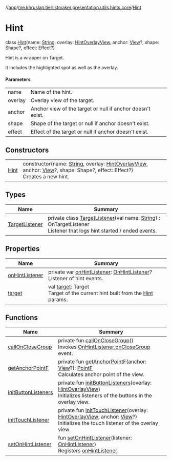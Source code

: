 //[app](../../../index.md)/[me.khruslan.tierlistmaker.presentation.utils.hints.core](../index.md)/[Hint](index.md)

# Hint

class [Hint](index.md)(name: [String](https://kotlinlang.org/api/latest/jvm/stdlib/kotlin/-string/index.html), overlay: [HintOverlayView](../../me.khruslan.tierlistmaker.presentation.views/-hint-overlay-view/index.md), anchor: [View](https://developer.android.com/reference/kotlin/android/view/View.html)?, shape: Shape?, effect: Effect?)

Hint is a wrapper on Target.

It includes the highlighted spot as well as the overlay.

#### Parameters

| | |
|---|---|
| name | Name of the hint. |
| overlay | Overlay view of the target. |
| anchor | Anchor view of the target or null if anchor doesn't exist. |
| shape | Shape of the target or null if anchor doesn't exist. |
| effect | Effect of the target or null if anchor doesn't exist. |

## Constructors

| | |
|---|---|
| [Hint](-hint.md) | constructor(name: [String](https://kotlinlang.org/api/latest/jvm/stdlib/kotlin/-string/index.html), overlay: [HintOverlayView](../../me.khruslan.tierlistmaker.presentation.views/-hint-overlay-view/index.md), anchor: [View](https://developer.android.com/reference/kotlin/android/view/View.html)?, shape: Shape?, effect: Effect?)<br>Creates a new hint. |

## Types

| Name | Summary |
|---|---|
| [TargetListener](-target-listener/index.md) | private class [TargetListener](-target-listener/index.md)(val name: [String](https://kotlinlang.org/api/latest/jvm/stdlib/kotlin/-string/index.html)) : OnTargetListener<br>Listener that logs hint started / ended events. |

## Properties

| Name | Summary |
|---|---|
| [onHintListener](on-hint-listener.md) | private var [onHintListener](on-hint-listener.md): [OnHintListener](../-on-hint-listener/index.md)?<br>Listener of hint events. |
| [target](target.md) | val [target](target.md): Target<br>Target of the current hint built from the [Hint](index.md) params. |

## Functions

| Name | Summary |
|---|---|
| [callOnCloseGroup](call-on-close-group.md) | private fun [callOnCloseGroup](call-on-close-group.md)()<br>Invokes [OnHintListener.onCloseGroup](../-on-hint-listener/on-close-group.md) event. |
| [getAnchorPointF](get-anchor-point-f.md) | private fun [getAnchorPointF](get-anchor-point-f.md)(anchor: [View](https://developer.android.com/reference/kotlin/android/view/View.html)?): [PointF](https://developer.android.com/reference/kotlin/android/graphics/PointF.html)<br>Calculates anchor point of the view. |
| [initButtonListeners](init-button-listeners.md) | private fun [initButtonListeners](init-button-listeners.md)(overlay: [HintOverlayView](../../me.khruslan.tierlistmaker.presentation.views/-hint-overlay-view/index.md))<br>Initializes listeners of the buttons in the overlay view. |
| [initTouchListener](init-touch-listener.md) | private fun [initTouchListener](init-touch-listener.md)(overlay: [HintOverlayView](../../me.khruslan.tierlistmaker.presentation.views/-hint-overlay-view/index.md), anchor: [View](https://developer.android.com/reference/kotlin/android/view/View.html)?)<br>Initializes the touch listener of the overlay view. |
| [setOnHintListener](set-on-hint-listener.md) | fun [setOnHintListener](set-on-hint-listener.md)(listener: [OnHintListener](../-on-hint-listener/index.md))<br>Registers [onHintListener](on-hint-listener.md). |
